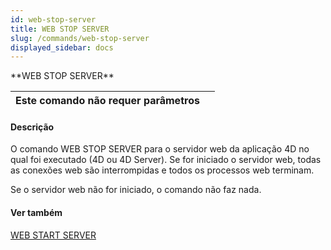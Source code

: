 ```yaml
---
id: web-stop-server
title: WEB STOP SERVER
slug: /commands/web-stop-server
displayed_sidebar: docs
---
```


<!--REF #_command_.WEB STOP SERVER.Syntax-->**WEB STOP SERVER**<!-- END REF-->
<!--REF #_command_.WEB STOP SERVER.Params-->
| Este comando não requer parâmetros |  |
| --- | --- |

<!-- END REF-->

#### Descrição 

<!--REF #_command_.WEB STOP SERVER.Summary-->O comando WEB STOP SERVER para o servidor web da aplicação 4D no qual foi executado (4D ou 4D Server).<!-- END REF--> Se for iniciado o servidor web, todas as conexões web são interrompidas e todos os processos web terminam.  

Se o servidor web não for iniciado, o comando não faz nada.

#### Ver também 

[WEB START SERVER](web-start-server.md)  